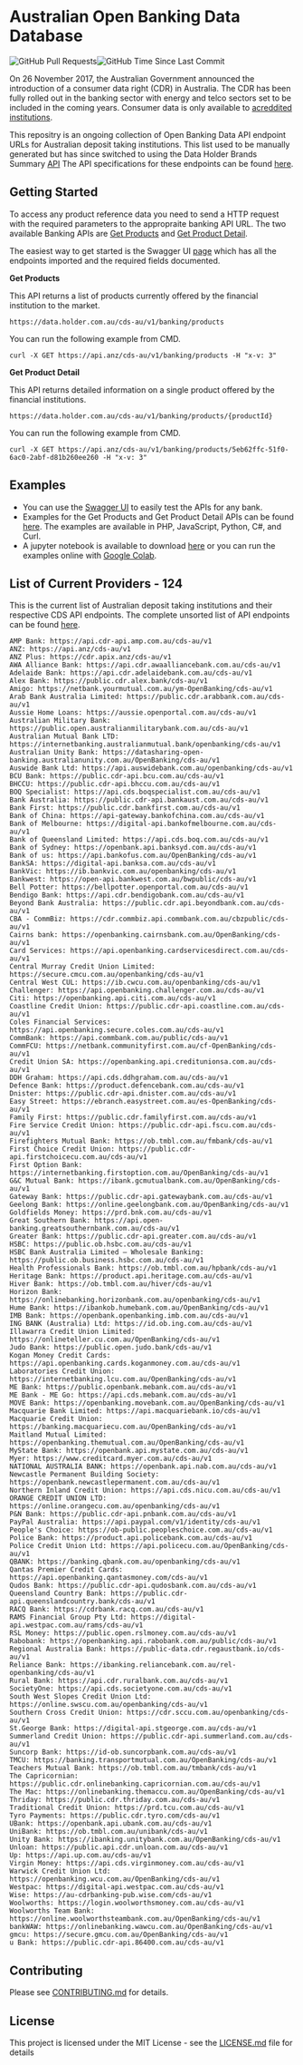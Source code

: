 # Australian Open Banking Data Database
<img alt="GitHub Pull Requests" src="https://img.shields.io/github/issues-pr/Uskompuf/Australian-Open-Banking-Data-Database.svg?sanitize=true"/><img alt="GitHub Time Since Last Commit" src="https://img.shields.io/github/last-commit/Uskompuf/Australian-Open-Banking-Data-Database.svg?sanitize=true"/>

On 26 November 2017, the Australian Government announced the introduction of a consumer data right (CDR) in Australia. The CDR has been fully rolled out in the banking sector with energy and telco sectors set to be included in the coming years. Consumer data is only available to [acreddited institutions](https://www.cdr.gov.au/find-a-provider?providerType=Data%2520Recipient).

This repositry is an ongoing collection of Open Banking Data API endpoint URLs for Australian deposit taking institutions. This list used to be manually generated but has since switched to using the Data Holder Brands Summary [API](https://www.cdr.gov.au/for-providers/how-find-data-holders-product-data-request-service) The API specifications for these endpoints can be found [here](https://consumerdatastandardsaustralia.github.io/standards/#future-dated-obligations).

## Getting Started ##

To access any product reference data you need to send a HTTP request with the required parameters to the appropraite banking API URL. The two available Banking APIs are [Get Products](https://consumerdatastandardsaustralia.github.io/standards/#get-products) and [Get Product Detail](https://consumerdatastandardsaustralia.github.io/standards/#get-product-detail).

The easiest way to get started is the Swagger UI [page](https://generator.swagger.io/?url=https://raw.githubusercontent.com/LukePrior/Australian-Open-Banking-Data-Database/main/examples/CDS-Products.yaml) which has all the endpoints imported and the required fields documented.

**Get Products**

This API returns a list of products currently offered by the financial institution to the market.

`https://data.holder.com.au/cds-au/v1/banking/products`

You can run the following example from CMD.

`curl -X GET https://api.anz/cds-au/v1/banking/products -H "x-v: 3"`

**Get Product Detail**

This API returns detailed information on a single product offered by the financial institutions.

`https://data.holder.com.au/cds-au/v1/banking/products/{productId}`

You can run the following example from CMD.

`curl -X GET https://api.anz/cds-au/v1/banking/products/5eb62ffc-51f0-6ac0-2abf-d81b260ee260 -H "x-v: 3"`

## Examples

- You can use the [Swagger UI](https://generator.swagger.io/?url=https://raw.githubusercontent.com/LukePrior/Australian-Open-Banking-Data-Database/main/examples/CDS-Products.yaml) to easily test the APIs for any bank.
- Examples for the Get Products and Get Product Detail APIs can be found [here](EXAMPLES.md). The examples are available in PHP, JavaScript, Python, C#, and Curl.
- A jupyter notebook is available to download [here](examples/Australian_Open_Banking_Data.ipynb) or you can run the examples online with [Google Colab](https://colab.research.google.com/drive/1P_Tlww5VWMXJx7qhmISrhaqgxbF-yZRs#offline=true&sandboxMode=true).

## List of Current Providers - <!-- COUNT -->124<!-- /COUNT -->

This is the current list of Australian deposit taking institutions and their respective CDS API endpoints. The complete unsorted list of API endpoints can be found [here](raw/complete.txt).

<!-- BRANDS -->
```
AMP Bank: https://api.cdr-api.amp.com.au/cds-au/v1
ANZ: https://api.anz/cds-au/v1
ANZ Plus: https://cdr.apix.anz/cds-au/v1
AWA Alliance Bank: https://api.cdr.awaalliancebank.com.au/cds-au/v1
Adelaide Bank: https://api.cdr.adelaidebank.com.au/cds-au/v1
Alex Bank: https://public.cdr.alex.bank/cds-au/v1
Amigo: https://netbank.yourmutual.com.au/ym-OpenBanking/cds-au/v1
Arab Bank Australia Limited: https://public.cdr.arabbank.com.au/cds-au/v1
Aussie Home Loans: https://aussie.openportal.com.au/cds-au/v1
Australian Military Bank: https://public.open.australianmilitarybank.com.au/cds-au/v1
Australian Mutual Bank LTD: https://internetbanking.australianmutual.bank/openbanking/cds-au/v1
Australian Unity Bank: https://datasharing-open-banking.australianunity.com.au/OpenBanking/cds-au/v1
Auswide Bank Ltd: https://api.auswidebank.com.au/openbanking/cds-au/v1
BCU Bank: https://public.cdr-api.bcu.com.au/cds-au/v1
BHCCU: https://public.cdr-api.bhccu.com.au/cds-au/v1
BOQ Specialist: https://api.cds.boqspecialist.com.au/cds-au/v1
Bank Australia: https://public.cdr-api.bankaust.com.au/cds-au/v1
Bank First: https://public.cdr.bankfirst.com.au/cds-au/v1
Bank of China: https://api-gateway.bankofchina.com.au/cds-au/v1
Bank of Melbourne: https://digital-api.bankofmelbourne.com.au/cds-au/v1
Bank of Queensland Limited: https://api.cds.boq.com.au/cds-au/v1
Bank of Sydney: https://openbank.api.banksyd.com.au/cds-au/v1
Bank of us: https://api.bankofus.com.au/OpenBanking/cds-au/v1
BankSA: https://digital-api.banksa.com.au/cds-au/v1
BankVic: https://ib.bankvic.com.au/openbanking/cds-au/v1
Bankwest: https://open-api.bankwest.com.au/bwpublic/cds-au/v1
Bell Potter: https://bellpotter.openportal.com.au/cds-au/v1
Bendigo Bank: https://api.cdr.bendigobank.com.au/cds-au/v1
Beyond Bank Australia: https://public.cdr.api.beyondbank.com.au/cds-au/v1
CBA - CommBiz: https://cdr.commbiz.api.commbank.com.au/cbzpublic/cds-au/v1
Cairns bank: https://openbanking.cairnsbank.com.au/OpenBanking/cds-au/v1
Card Services: https://api.openbanking.cardservicesdirect.com.au/cds-au/v1
Central Murray Credit Union Limited: https://secure.cmcu.com.au/openbanking/cds-au/v1
Central West CUL: https://ib.cwcu.com.au/openbanking/cds-au/v1
Challenger: https://api.openbanking.challenger.com.au/cds-au/v1
Citi: https://openbanking.api.citi.com.au/cds-au/v1
Coastline Credit Union: https://public.cdr-api.coastline.com.au/cds-au/v1
Coles Financial Services: https://api.openbanking.secure.coles.com.au/cds-au/v1
CommBank: https://api.commbank.com.au/public/cds-au/v1
CommFCU: https://netbank.communityfirst.com.au/cf-OpenBanking/cds-au/v1
Credit Union SA: https://openbanking.api.creditunionsa.com.au/cds-au/v1
DDH Graham: https://api.cds.ddhgraham.com.au/cds-au/v1
Defence Bank: https://product.defencebank.com.au/cds-au/v1
Dnister: https://public.cdr-api.dnister.com.au/cds-au/v1
Easy Street: https://ebranch.easystreet.com.au/es-OpenBanking/cds-au/v1
Family First: https://public.cdr.familyfirst.com.au/cds-au/v1
Fire Service Credit Union: https://public.cdr-api.fscu.com.au/cds-au/v1
Firefighters Mutual Bank: https://ob.tmbl.com.au/fmbank/cds-au/v1
First Choice Credit Union: https://public.cdr-api.firstchoicecu.com.au/cds-au/v1
First Option Bank: https://internetbanking.firstoption.com.au/OpenBanking/cds-au/v1
G&C Mutual Bank: https://ibank.gcmutualbank.com.au/OpenBanking/cds-au/v1
Gateway Bank: https://public.cdr-api.gatewaybank.com.au/cds-au/v1
Geelong Bank: https://online.geelongbank.com.au/OpenBanking/cds-au/v1
Goldfields Money: https://prd.bnk.com.au/cds-au/v1
Great Southern Bank: https://api.open-banking.greatsouthernbank.com.au/cds-au/v1
Greater Bank: https://public.cdr-api.greater.com.au/cds-au/v1
HSBC: https://public.ob.hsbc.com.au/cds-au/v1
HSBC Bank Australia Limited – Wholesale Banking: https://public.ob.business.hsbc.com.au/cds-au/v1
Health Professionals Bank: https://ob.tmbl.com.au/hpbank/cds-au/v1
Heritage Bank: https://product.api.heritage.com.au/cds-au/v1
Hiver Bank: https://ob.tmbl.com.au/hiver/cds-au/v1
Horizon Bank: https://onlinebanking.horizonbank.com.au/openbanking/cds-au/v1
Hume Bank: https://ibankob.humebank.com.au/OpenBanking/cds-au/v1
IMB Bank: https://openbank.openbanking.imb.com.au/cds-au/v1
ING BANK (Australia) Ltd: https://id.ob.ing.com.au/cds-au/v1
Illawarra Credit Union Limited: https://onlineteller.cu.com.au/OpenBanking/cds-au/v1
Judo Bank: https://public.open.judo.bank/cds-au/v1
Kogan Money Credit Cards: https://api.openbanking.cards.koganmoney.com.au/cds-au/v1
Laboratories Credit Union: https://internetbanking.lcu.com.au/OpenBanking/cds-au/v1
ME Bank: https://public.openbank.mebank.com.au/cds-au/v1
ME Bank - ME Go: https://api.cds.mebank.com.au/cds-au/v1
MOVE Bank: https://openbanking.movebank.com.au/OpenBanking/cds-au/v1
Macquarie Bank Limited: https://api.macquariebank.io/cds-au/v1
Macquarie Credit Union: https://banking.macquariecu.com.au/OpenBanking/cds-au/v1
Maitland Mutual Limited: https://openbanking.themutual.com.au/OpenBanking/cds-au/v1
MyState Bank: https://openbank.api.mystate.com.au/cds-au/v1
Myer: https://www.creditcard.myer.com.au/cds-au/v1
NATIONAL AUSTRALIA BANK: https://openbank.api.nab.com.au/cds-au/v1
Newcastle Permanent Building Society: https://openbank.newcastlepermanent.com.au/cds-au/v1
Northern Inland Credit Union: https://api.cds.nicu.com.au/cds-au/v1
ORANGE CREDIT UNION LTD: https://online.orangecu.com.au/openbanking/cds-au/v1
P&N Bank: https://public.cdr-api.pnbank.com.au/cds-au/v1
PayPal Australia: https://api.paypal.com/v1/identity/cds-au/v1
People's Choice: https://ob-public.peopleschoice.com.au/cds-au/v1
Police Bank: https://product.api.policebank.com.au/cds-au/v1
Police Credit Union Ltd: https://api.policecu.com.au/OpenBanking/cds-au/v1
QBANK: https://banking.qbank.com.au/openbanking/cds-au/v1
Qantas Premier Credit Cards: https://api.openbanking.qantasmoney.com/cds-au/v1
Qudos Bank: https://public.cdr-api.qudosbank.com.au/cds-au/v1
Queensland Country Bank: https://public.cdr-api.queenslandcountry.bank/cds-au/v1
RACQ Bank: https://cdrbank.racq.com.au/cds-au/v1
RAMS Financial Group Pty Ltd: https://digital-api.westpac.com.au/rams/cds-au/v1
RSL Money: https://public.open.rslmoney.com.au/cds-au/v1
Rabobank: https://openbanking.api.rabobank.com.au/public/cds-au/v1
Regional Australia Bank: https://public-data.cdr.regaustbank.io/cds-au/v1
Reliance Bank: https://ibanking.reliancebank.com.au/rel-openbanking/cds-au/v1
Rural Bank: https://api.cdr.ruralbank.com.au/cds-au/v1
SocietyOne: https://api.cds.societyone.com.au/cds-au/v1
South West Slopes Credit Union Ltd: https://online.swscu.com.au/openbanking/cds-au/v1
Southern Cross Credit Union: https://cdr.sccu.com.au/openbanking/cds-au/v1
St.George Bank: https://digital-api.stgeorge.com.au/cds-au/v1
Summerland Credit Union: https://public.cdr-api.summerland.com.au/cds-au/v1
Suncorp Bank: https://id-ob.suncorpbank.com.au/cds-au/v1
TMCU: https://banking.transportmutual.com.au/OpenBanking/cds-au/v1
Teachers Mutual Bank: https://ob.tmbl.com.au/tmbank/cds-au/v1
The Capricornian: https://public.cdr.onlinebanking.capricornian.com.au/cds-au/v1
The Mac: https://onlinebanking.themaccu.com.au/OpenBanking/cds-au/v1
Thriday: https://public.cdr.thriday.com.au/cds-au/v1
Traditional Credit Union: https://prd.tcu.com.au/cds-au/v1
Tyro Payments: https://public.cdr.tyro.com/cds-au/v1
UBank: https://openbank.api.ubank.com.au/cds-au/v1
UniBank: https://ob.tmbl.com.au/unibank/cds-au/v1
Unity Bank: https://ibanking.unitybank.com.au/OpenBanking/cds-au/v1
Unloan: https://public.api.cdr.unloan.com.au/cds-au/v1
Up: https://api.up.com.au/cds-au/v1
Virgin Money: https://api.cds.virginmoney.com.au/cds-au/v1
Warwick Credit Union Ltd: https://openbanking.wcu.com.au/OpenBanking/cds-au/v1
Westpac: https://digital-api.westpac.com.au/cds-au/v1
Wise: https://au-cdrbanking-pub.wise.com/cds-au/v1
Woolworths: https://login.woolworthsmoney.com.au/cds-au/v1
Woolworths Team Bank: https://online.woolworthsteambank.com.au/OpenBanking/cds-au/v1
bankWAW: https://onlinebanking.wawcu.com.au/OpenBanking/cds-au/v1
gmcu: https://secure.gmcu.com.au/OpenBanking/cds-au/v1
u Bank: https://public.cdr-api.86400.com.au/cds-au/v1
```
<!-- /BRANDS -->

## Contributing

Please see [CONTRIBUTING.md](CONTRIBUTING.md) for details.

## License

This project is licensed under the MIT License - see the [LICENSE.md](LICENSE.md) file for details
